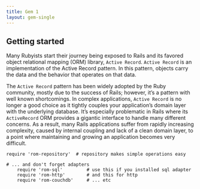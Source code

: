 ```yaml
---
title: Gem 1
layout: gem-single
---
```


## Getting started

Many Rubyists start their journey being exposed to Rails and its favored object relational mapping (ORM) library, `Active Record`. `Active Record` is an implementation of the Active Record pattern. In this pattern, objects carry the data and the behavior that operates on that data.

The `Active Record` pattern has been widely adopted by the Ruby community, mostly due to the success of Rails; however, it’s a pattern with well known shortcomings. In complex applications, `Active Record` is no longer a good choice as it tightly couples your application’s domain layer with the underlying database. It’s especially problematic in Rails where its `ActiveRecord` ORM provides a gigantic interface to handle many different concerns. As a result, many Rails applications suffer from rapidly increasing complexity, caused by internal coupling and lack of a clean domain layer, to a point where maintaining and growing an application becomes very difficult.

	require 'rom-repository'  # repository makes simple operations easy 

	# ... and don't forget adapters
		require 'rom-sql'         # use this if you installed sql adapter
		require 'rom-http'        # and this for http
		require 'rom-couchdb'     # ... etc 